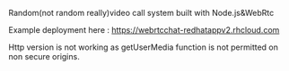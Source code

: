 Random(not random really)video call system built with Node.js&WebRtc


Example deployment here : https://webrtcchat-redhatappv2.rhcloud.com

Http version is not working as getUserMedia function is not permitted on non secure origins.